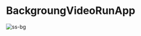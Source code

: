 # BackgroungVideoRunApp

![ss-bg](https://user-images.githubusercontent.com/34434485/36040036-41494a26-0dea-11e8-9bcb-d7082aebe5cc.PNG)
